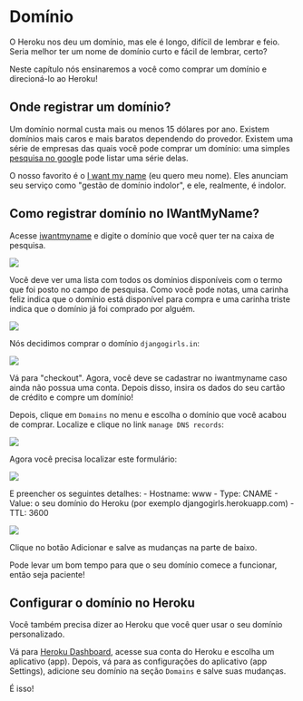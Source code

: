 # Domínio

O Heroku nos deu um domínio, mas ele é longo, difícil de lembrar e feio. Seria melhor ter um nome de domínio curto e fácil de lembrar, certo?

Neste capítulo nós ensinaremos a você como comprar um domínio e direcioná-lo ao Heroku!

## Onde registrar um domínio?

Um domínio normal custa mais ou menos 15 dólares por ano. Existem domínios mais caros e mais baratos dependendo do provedor. Existem uma série de empresas das quais você pode comprar um domínio: uma simples [pesquisa no google][1] pode listar uma série delas.

 [1]: https://www.google.com/search?q=register%20domain

O nosso favorito é o [I want my name][2] (eu quero meu nome). Eles anunciam seu serviço como "gestão de domínio indolor", e ele, realmente, é indolor.

 [2]: https://iwantmyname.com/

## Como registrar domínio no IWantMyName?

Acesse [iwantmyname][3] e digite o domínio que você quer ter na caixa de pesquisa.

 [3]: http://iwantmyname.com

![][4]

 [4]: images/1.png

Você deve ver uma lista com todos os domínios disponíveis com o termo que foi posto no campo de pesquisa. Como você pode notas, uma carinha feliz indica que o domínio está disponível para compra e uma carinha triste indica que o domínio já foi comprado por alguém.

![][5]

 [5]: images/2.png

Nós decidimos comprar o domínio `djangogirls.in`:

![][6]

 [6]: images/3.png

Vá para "checkout". Agora, você deve se cadastrar no iwantmyname caso ainda não possua uma conta. Depois disso, insira os dados do seu cartão de crédito e compre um domínio!

Depois, clique em `Domains` no menu e escolha o domínio que você acabou de comprar. Localize e clique no link `manage DNS records`:

![][7]

 [7]: images/4.png

Agora você precisa localizar este formulário:

![][8]

 [8]: images/5.png

E preencher os seguintes detalhes: - Hostname: www - Type: CNAME - Value: o seu domínio do Heroku (por exemplo djangogirls.herokuapp.com) - TTL: 3600

![][9]

 [9]: images/6.png

Clique no botão Adicionar e salve as mudanças na parte de baixo.

Pode levar um bom tempo para que o seu domínio comece a funcionar, então seja paciente!

## Configurar o domínio no Heroku

Você também precisa dizer ao Heroku que você quer usar o seu domínio personalizado.

Vá para [Heroku Dashboard][10], acesse sua conta do Heroku e escolha um aplicativo (app). Depois, vá para as configurações do aplicativo (app Settings), adicione seu domínio na seção `Domains` e salve suas mudanças.

 [10]: https://dashboard.heroku.com/apps

É isso!